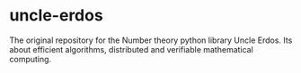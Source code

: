 # uncle-erdos
The original repository for the Number theory python library Uncle Erdos. Its about efficient algorithms, distributed and verifiable mathematical computing. 

